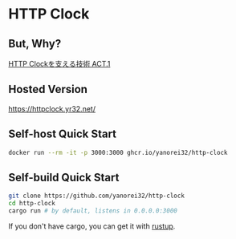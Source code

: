 # HTTP Clock

## But, Why?

[HTTP Clockを支える技術 ACT.1](https://blog.yr32.net/post/http-clock-act1/)

## Hosted Version

https://httpclock.yr32.net/

## Self-host Quick Start

```bash
docker run --rm -it -p 3000:3000 ghcr.io/yanorei32/http-clock
```

## Self-build Quick Start

```bash
git clone https://github.com/yanorei32/http-clock
cd http-clock
cargo run # by default, listens in 0.0.0.0:3000
```

If you don't have cargo, you can get it with [rustup](https://www.rust-lang.org/tools/install).
